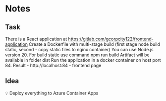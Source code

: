 # Notes

## Task
There is a React application at 
https://gitlab.com/gcorpcity122/frontend-application 
Create a Dockerfile with multi-stage build (first stage node build static, second - copy static files to nginx container) 
 You can use Node.js version 20.
 For build static use command npm run build
 Artifact will be available in folder dist
Run the application in a docker container on host port 84.
Result - http://localhost:84 - frontend page

## Idea

💡 Deploy everything to Azure Container Apps

